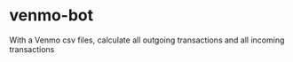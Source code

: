 # venmo-bot
With a Venmo csv files, calculate all outgoing transactions and all incoming transactions
